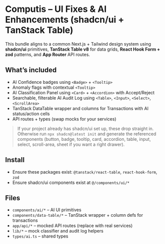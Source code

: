 # Computis – UI Fixes & AI Enhancements (shadcn/ui + TanStack Table)

This bundle aligns to a common Next.js + Tailwind design system using **shadcn/ui** primitives,
**TanStack Table v8** for data grids, **React Hook Form + zod** patterns, and **App Router** API routes.

## What’s included
- AI Confidence badges using `<Badge>` + `<Tooltip>`
- Anomaly flags with contextual `<Tooltip>`
- AI Classification Panel using `<Card>` + `<Accordion>` with Accept/Reject
- Searchable, filterable AI Audit Log using `<Table>`, `<Input>`, `<Select>`, `<ScrollArea>`
- TanStack DataTable wrapper and columns for Transactions with AI status/action cells
- API routes + types (swap mocks for your services)

> If your project already has shadcn/ui set up, these drop straight in. Otherwise run `npx shadcn@latest init` and generate the referenced components (button, badge, tooltip, card, accordion, table, input, select, scroll-area, sheet if you want a right drawer).

## Install
- Ensure these packages exist: `@tanstack/react-table`, `react-hook-form`, `zod`
- Ensure shadcn/ui components exist at `@/components/ui/*`

## Files
- `components/ai/*` – AI UI primitives
- `components/data-table/*` – TanStack wrapper + column defs for transactions
- `app/api/*` – mocked API routes (replace with real services)
- `lib/*` – mock classifier and audit log helpers
- `types/ai.ts` – shared types
